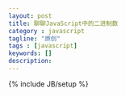```yaml
---
layout: post
title: 聊聊JavaScript中的二进制数
category : javascript
tagline: "原创"
tags : [javascript]
keywords: []
description: 
---
```

{% include JB/setup %}

